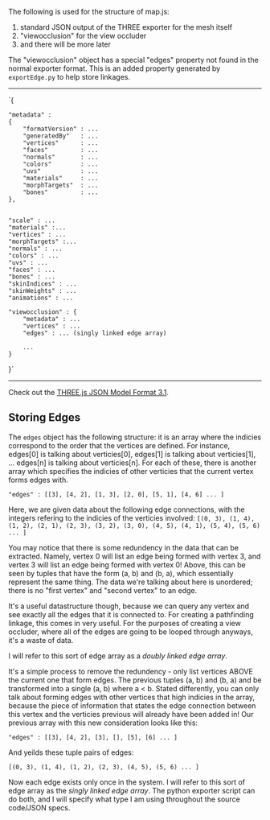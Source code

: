 The following is used for the structure of map.js:

1. standard JSON output of the THREE exporter for the mesh itself
2. "viewocclusion" for the view occluder
3. and there will be more later

The "viewocclusion" object has a special "edges" property not found in the normal exporter format. This is an added property generated by `exportEdge.py` to help store linkages.

-------------------------------

`{

	"metadata" :
	{
		"formatVersion" : ...
		"generatedBy"   : ...
		"vertices"      : ...
		"faces"         : ...
		"normals"       : ...
		"colors"        : ...
		"uvs"           : ...
		"materials"     : ...
		"morphTargets"  : ...
		"bones"         : ...
	},


	"scale" : ...
	"materials" :...
	"vertices" : ...
	"morphTargets" :...
	"normals" : ...
	"colors" : ...
	"uvs" : ...
	"faces" : ...
	"bones" : ...
	"skinIndices" : ...
	"skinWeights" : ...
	"animations" : ...

	"viewocclusion" : {
		"metadata" : ...
		"vertices" : ...
		"edges" : ... (singly linked edge array)

		...
	}

}`

------------------------

Check out the [THREE.js JSON Model Format 3.1](https://github.com/mrdoob/three.js/wiki/JSON-Model-format-3).


## Storing Edges 

The `edges` object has the following structure: it is an array where the indicies correspond to the order that the vertices are defined. For instance, edges[0] is talking about verticies[0], edges[1] is talking about verticies[1], ... edges[n] is talking about verticies[n]. For each of these, there is another array which specifies the indicies of other verticies that the current vertex forms edges with.

`"edges" : [[3], [4, 2], [1, 3], [2, 0], [5, 1], [4, 6] ... ]`

Here, we are given data about the following edge connections, with the integers refering to the indicies of the verticies involved: `[(0, 3), (1, 4), (1, 2), (2, 1), (2, 3), (3, 2), (3, 0), (4, 5), (4, 1), (5, 4), (5, 6) ... ]` 

You may notice that there is some redundency in the data that can be extracted. Namely, vertex 0 will list an edge being formed with vertex 3, and vertex 3 will list an edge being formed with vertex 0! Above, this can be seen by tuples that have the form (a, b) and (b, a), which essentially represent the same thing. The data we're talking about here is unordered; there is no "first vertex" and "second vertex" to an edge.

It's a useful datastructure though, because we can query any vertex and see exactly all the edges that it is connected to. For creating a pathfinding linkage, this comes in very useful. For the purposes of creating a view occluder, where all of the edges are going to be looped through anyways, it's a waste of data.

I will refer to this sort of edge array as a *doubly linked edge array*. 

It's a simple process to remove the redundency - only list vertices ABOVE the current one that form edges. The previous tuples (a, b) and (b, a) and be transformed into a single (a, b) where a < b. Stated differently, you can only talk about forming edges with other vertices that high indicies in the array, because the piece of information that states the edge connection between this vertex and the verticies previous will already have been added in! Our previous array with this new consideration looks like this:

`"edges" : [[3], [4, 2], [3], [], [5], [6] ... ]`

And yeilds these tuple pairs of edges:

`[(0, 3), (1, 4), (1, 2), (2, 3), (4, 5), (5, 6) ... ]` 

Now each edge exists only once in the system. I will refer to this sort of edge array as the *singly linked edge array*. The python exporter script can do both, and I will specify what type I am using throughout the source code/JSON specs.